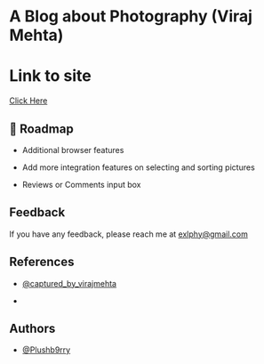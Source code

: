 # A Blog about Photography (Viraj Mehta)


# Link to site 

[Click Here]() 


## 🚀 Roadmap

- Additional browser features

- Add more integration features on selecting and sorting pictures  

- Reviews or Comments input box
 
  
## Feedback

If you have any feedback, please reach me at exlphy@gmail.com


## References

- [@captured_by_virajmehta](https://www.instagram.com/captured_by_virajmehta/?hl=en)

- 


## Authors

- [@Plushb9rry](https://github.com/Plushb9rry)
